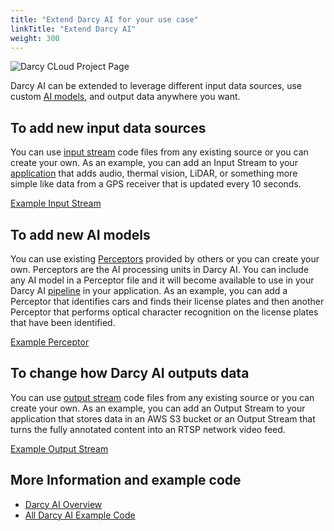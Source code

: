 ```yaml
---
title: "Extend Darcy AI for your use case"
linkTitle: "Extend Darcy AI"
weight: 300
---
```


![Darcy CLoud Project Page](/images/guides/extend-hero.jpg)

Darcy AI can be extended to leverage different input data sources, use custom [AI models](../more/terminology.md#ai-model), and output data anywhere you want.

## To add new input data sources

You can use [input stream](../more/terminology.md#input-stream) code files from any existing source or you can create your own. As an example, you can add an Input Stream to your [application](../more/terminology.md#application) that adds audio, thermal vision, LiDAR, or something more simple like data from a GPS receiver that is updated every 10 seconds.

[Example Input Stream](https://github.com/darcyai/darcyai/blob/main/src/examples/sample_input_stream.py)

## To add new AI models

You can use existing [Perceptors](../more/terminology.md#perceptor) provided by others or you can create your own. Perceptors are the AI processing units in Darcy AI. You can include any AI model in a Perceptor file and it will become available to use in your Darcy AI [pipeline](../more/terminology.md#pipeline) in your application. As an example, you can add a Perceptor that identifies cars and finds their license plates and then another Perceptor that performs optical character recognition on the license plates that have been identified.

[Example Perceptor](https://github.com/darcyai/darcyai/blob/main/src/examples/perceptors/basic_perceptor/perceptor.py)

## To change how Darcy AI outputs data

You can use [output stream](../more/terminology.md#output-stream) code files from any existing source or you can create your own. As an example, you can add an Output Stream to your application that stores data in an AWS S3 bucket or an Output Stream that turns the fully annotated content into an RTSP network video feed.

[Example Output Stream](https://github.com/darcyai/darcyai/blob/main/src/examples/output_streams/s3_output_stream.py)

## More Information and example code

- [Darcy AI Overview](/docs/ai/)
- [All Darcy AI Example Code](https://github.com/darcyai/darcyai/tree/main/src/examples)
